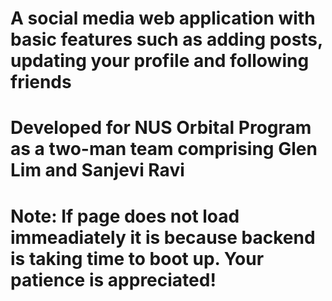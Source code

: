 # A social media web application with basic features such as adding posts, updating your profile and following friends 
# Developed for NUS Orbital Program as a two-man team comprising Glen Lim and Sanjevi Ravi
# Note: If page does not load immeadiately it is because backend is taking time to boot up. Your patience is appreciated!
